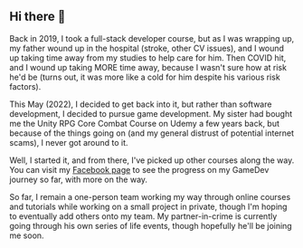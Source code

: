 ## Hi there 👋

Back in 2019, I took a full-stack developer course, but as I was wrapping up, my father wound up in the hospital (stroke, other CV issues), and I wound up taking time away from my studies to help care for him. Then COVID hit, and I wound up taking MORE time away, because I wasn't sure how at risk he'd be (turns out, it was more like a cold for him despite his various risk factors).

This May (2022), I decided to get back into it, but rather than software development, I decided to pursue game development. My sister had bought me the Unity RPG Core Combat Course on Udemy a few years back, but because of the things going on (and my general distrust of potential internet scams), I never got around to it.

Well, I started it, and from there, I've picked up other courses along the way. You can visit my [Facebook page](https://www.facebook.com/profile.php?id=100085804725423) to see the progress on my GameDev journey so far, with more on the way.

So far, I remain a one-person team working my way through online courses and tutorials while working on a small project in private, though I'm hoping to eventually add others onto my team. My partner-in-crime is currently going through his own series of life events, though hopefully he'll be joining me soon.

<!--

**Here are some ideas to get you started:**

🙋‍♀️ A short introduction - what is your organization all about?
🌈 Contribution guidelines - how can the community get involved?
👩‍💻 Useful resources - where can the community find your docs? Is there anything else the community should know?
🍿 Fun facts - what does your team eat for breakfast?
🧙 Remember, you can do mighty things with the power of [Markdown](https://docs.github.com/github/writing-on-github/getting-started-with-writing-and-formatting-on-github/basic-writing-and-formatting-syntax)
-->

